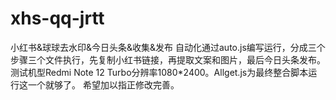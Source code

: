 # xhs-qq-jrtt
小红书&amp;球球去水印&amp;今日头条&amp;收集&amp;发布
自动化通过auto.js编写运行，分成三个步骤三个文件执行，先复制小红书链接，再提取文案和图片，最后今日头条发布。测试机型Redmi Note 12 Turbo分辨率1080*2400。Allget.js为最终整合脚本运行这一个就够了。
希望加以指正修改完善。
